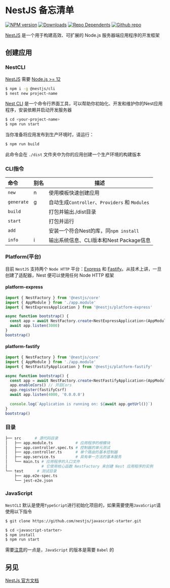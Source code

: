NestJS 备忘清单
===

[![NPM version](https://img.shields.io/npm/v/@nestjs/core.svg?style=flat)](https://www.npmjs.com/package/@nestjs/core)
[![Downloads](https://img.shields.io/npm/dm/@nestjs/core.svg?style=flat)](https://www.npmjs.com/package/@nestjs/core)
[![Repo Dependents](https://badgen.net/github/dependents-repo/nestjs/nest)](https://github.com/nestjs/nest/network/dependents)
[![Github repo](https://badgen.net/badge/icon/Github?icon=github&label)](https://github.com/nestjs/nest)

[NestJS](https://docs.nestjs.com/) 是一个用于构建高效、可扩展的 Node.js 服务器端应用程序的开发框架
<!--rehype:style=padding-top: 12px;-->

创建应用
---

### NestCLI

[NestJS](https://docs.nestjs.com/) 需要 [Node.js >= 12](https://nodejs.org)

```bash
$ npm i -g @nestjs/cli
$ nest new project-name
```

[Nest CLI](https://docs.nestjs.com/cli/overview) 是一个命令行界面工具，可以帮助你初始化、开发和维护你的Nest应用程序，安装依赖并启动开发服务器

```bash
$ cd <your-project-name>
$ npm run start
```

当你准备将应用发布到生产环境时，请运行：

```bash
$ npm run build
```

此命令会在 `./dist` 文件夹中为你的应用创建一个生产环境的构建版本

### CLI指令

命令 | 别名 | 描述
:-|-|-
`new` | n | 使用模板快速创建应用
`generate` | g | 自动生成`Controller`、`Providers` 和 `Modules`
`build` | | 打包并输出./dist目录
`start` | | 打包并运行
`add`   | | 安装一个符合Nest的库，同`npm install`
`info`  | i | 输出系统信息、CLI版本和Nest Package信息
<!--rehype:className=show-header left-align-->

### Platform(平台)
<!--rehype:wrap-class=row-span-2-->

目前 `NestJS` 支持两个 `Node HTTP` 平台：[Express](https://expressjs.com/) 和 [Fastify](https://www.fastify.io/)。从技术上讲，一旦创建了适配器，Nest 便可以使用任何 Node HTTP 框架

#### platform-express

```ts
import { NestFactory } from '@nestjs/core'
import { AppModule } from './app.module'
import { NestExpressApplication } from '@nestjs/platform-express'

async function bootstrap() {
  const app = await NestFactory.create<NestExpressApplication>(AppModule)
  await app.listen(3000)
}
bootstrap()
```
<!--rehype:className=wrap-text-->

#### platform-fastify

```ts
import { NestFactory } from '@nestjs/core'
import { AppModule } from './app.module'
import { NestFastifyApplication } from '@nestjs/platform-fastify'

async function bootstrap() {
  const app = await NestFactory.create<NestFastifyApplication>(AppModule)
  app.enableCors() // 开启Cors
  app.register(fastifyCsrf)
  await app.listen(4000, '0.0.0.0')
  
  console.log(`Application is running on: ${await app.getUrl()}`)
}
bootstrap()
```
<!--rehype:className=wrap-text-->

### 目录

```bash
├── src      # 源代码目录
│   ├── app.module.ts          # 应用程序的根模块
│   ├── app.controller.spec.ts # 控制器的单元测试
│   ├── app.controller.ts      # 单个路由的基本控制器
│   ├── app.service.ts         # 具有单一方法的基本服务
│   └── main.ts # 应用程序的入口文件
│               # 它使用核心函数 NestFactory 来创建 Nest 应用程序的实例
└── test      # 测试目录
    ├── app.e2e-spec.ts
    └── jest-e2e.json
```

### JavaScript

`NestCLI` 默认是使用`TypeScript`进行初始化项目的，如果需要使用`JavaScript`请使用以下指令

```bash
$ git clone https://github.com/nestjs/javascript-starter.git

$ cd <javascript-starter>
$ npm install
$ npm run start
```
<!--rehype:className=wrap-text-->

需要[注意](<https://docs.nestjs.com/first-steps#language>)的一点是，`JavaScript` 的版本是需要 `Babel` 的

另见
---

[NestJs 官方文档](https://docs.nestjs.com/)

